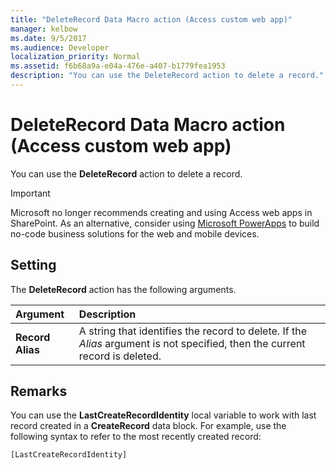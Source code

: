 ```yaml
---
title: "DeleteRecord Data Macro action (Access custom web app)"
manager: kelbow
ms.date: 9/5/2017
ms.audience: Developer
localization_priority: Normal
ms.assetid: f6b68a9a-e04a-476e-a407-b1779fea1953
description: "You can use the DeleteRecord action to delete a record."
---
```


# DeleteRecord Data Macro action (Access custom web app)

You can use the **DeleteRecord** action to delete a record. 
  
> [!IMPORTANT]
> Microsoft no longer recommends creating and using Access web apps in SharePoint. As an alternative, consider using [Microsoft PowerApps](https://powerapps.microsoft.com/en-us/) to build no-code business solutions for the web and mobile devices. 
  
## Setting

The **DeleteRecord** action has the following arguments. 
  
|**Argument**|**Description**|
|:-----|:-----|
|**Record Alias** <br/> |A string that identifies the record to delete. If the  *Alias*  argument is not specified, then the current record is deleted.  <br/> |
   
## Remarks

You can use the **LastCreateRecordIdentity** local variable to work with last record created in a **CreateRecord** data block. For example, use the following syntax to refer to the most recently created record: 
  
`[LastCreateRecordIdentity]`



